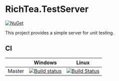 # RichTea.TestServer
[![NuGet](https://img.shields.io/nuget/v/RichTea.TestServer.svg?style=flat)](https://www.nuget.org/packages/RichTea.TestServer/)

This project provides a simple server for unit testing.

## CI

|        | Windows | Linux |
| ------ | --------|-------|
| Master | [![Build status](https://ci.appveyor.com/api/projects/status/93f5gkd3l73mgbcr/branch/master?svg=true)](https://ci.appveyor.com/project/RichTeaMan/testserver/branch/master) | [![Build Status](https://travis-ci.org/RichTeaMan/TestServer.svg?branch=master)](https://travis-ci.org/RichTeaMan/TestServer) |
